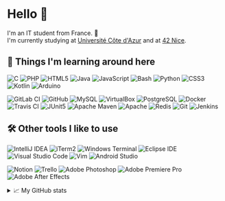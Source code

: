 # Hello 👋 

I'm an IT student from France. 🥐  
I'm currently studying at [Université Côte d'Azur](https://univ-cotedazur.fr/) and at [42 Nice](https://www.42nice.fr/).

## 🌱 Things I'm learning around here

![C](https://img.shields.io/badge/C-A8B9CC?style=flat-square&logo=c&logoColor=white)
![PHP](https://img.shields.io/badge/PHP-777BB4?style=flat-square&logo=php&logoColor=white)
![HTML5](https://img.shields.io/badge/HTML5-E34F26?style=flat-square&logo=html5&logoColor=white)
![Java](https://img.shields.io/badge/Java-ED8B00?style=flat-square&logo=java&logoColor=white)
![JavaScript](https://img.shields.io/badge/JavaScript-F7DF1E?style=flat-square&logo=javascript&logoColor=white)
![Bash](https://img.shields.io/badge/Bash-4EAA25?style=flat-square&logo=gnu-bash&logoColor=white)
![Python](https://img.shields.io/badge/Python-3776AB?style=flat-square&logo=python&logoColor=white)
![CSS3](https://img.shields.io/badge/CSS3-1572B6?style=flat-square&logo=css3&logoColor=white)
![Kotlin](https://img.shields.io/badge/Kotlin-0095D5?style=flat-square&logo=kotlin&logoColor=white)
![Arduino](https://img.shields.io/badge/Arduino-00979D?style=flat-square&logo=arduino&logoColor=white)

![GitLab CI](https://img.shields.io/badge/gitlab%20ci-%23181717.svg?style=flat-square&logo=gitlab&logoColor=white)
![GitHub](https://img.shields.io/badge/github-%23121011.svg?style=flat-square&logo=github&logoColor=white)
![MySQL](https://img.shields.io/badge/MySQL-00000F?style=flat-square&logo=mysql&logoColor=white)
![VirtualBox](https://img.shields.io/badge/VirtualBox-21416b?style=flat-square&logo=VirtualBox&logoColor=white)
![PostgreSQL](https://img.shields.io/badge/PostgreSQL-316192?style=flat-square&logo=postgresql&logoColor=white)
![Docker](https://img.shields.io/badge/Docker-2CA5E0?style=flat-square&logo=docker&logoColor=white)
![Travis CI](https://img.shields.io/badge/travis_CI-3EAAAF?style=flat-square&logo=travisci&logoColor=white)
![JUnit5](https://img.shields.io/badge/Junit5-25A162?style=flat-square&logo=junit5&logoColor=white)
![Apache Maven](https://img.shields.io/badge/apache_maven-C71A36?style=flat-square&logo=apachemaven&logoColor=white)
![Apache](https://img.shields.io/badge/Apache-D22128?style=flat-square&logo=Apache&logoColor=white)
![Redis](https://img.shields.io/badge/Redis-DC382D?style=flat-square&logo=redis&logoColor=white)
![Git](https://img.shields.io/badge/git-%23F05033.svg?style=flat-square&logo=git&logoColor=white)
![Jenkins](https://img.shields.io/badge/Jenkins-D24939?style=flat-square&logo=Jenkins&logoColor=white)

## 🛠️ Other tools I like to use

![IntelliJ IDEA](https://img.shields.io/badge/IntelliJ%20IDEA-000000?style=flat-square&logo=intellij-idea&logoColor=white)
![iTerm2](https://img.shields.io/badge/iTerm2-000000?style=flat-square&logo=iterm2&logoColor=white)
![Windows Terminal](https://img.shields.io/badge/windows%20terminal-4D4D4D?style=flat-square&logo=windows%20terminal&logoColor=white)
![Eclipse IDE](https://img.shields.io/badge/Eclipse%20IDE-2C2255?style=flat-square&logo=eclipseide&logoColor=white)
![Visual Studio Code](https://img.shields.io/badge/Visual%20Studio%20Code-007ACC?style=flat-square&logo=visual-studio-code&logoColor=white)
![Vim](https://img.shields.io/badge/Vim-019733?style=flat-square&logo=vim&logoColor=white)
![Android Studio](https://img.shields.io/badge/Android%20Studio-3DDC84?style=flat-square&logo=android-studio&logoColor=white)

![Notion](https://img.shields.io/badge/Notion-%23000000.svg?style=flat-square&logo=notion&logoColor=white)
![Trello](https://img.shields.io/badge/Trello-%23026AA7.svg?style=flat-square&logo=Trello&logoColor=white)
![Adobe Photoshop](https://img.shields.io/badge/Adobe%20Photoshop-31A8FF?style=flat-square&logo=adobephotoshop&logoColor=white)
![Adobe Premiere Pro](https://img.shields.io/badge/Adobe%20Premiere%20Pro-9999FF?style=flat-square&logo=adobepremiere&logoColor=white)
![Adobe After Effects](https://img.shields.io/badge/Adobe%20After%20Effects-9999FF?style=flat-square&logo=adobeaftereffects&logoColor=white)

<details>
<summary>📈 My GitHub stats</summary>
<img src="https://github-readme-stats.vercel.app/api/top-langs/?username=elloworld01&layout=compact&count_private=true&theme=tokyonight" alt="Top Langs" width="380"/>
<img src="https://github-readme-stats.vercel.app/api?username=elloworld01&count_private=true&show_icons=true&theme=tokyonight" alt="Github Stats" width="500"/>
</details>
